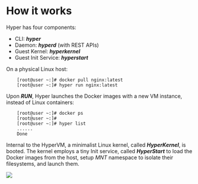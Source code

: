 # How it works

Hyper has four components:

  - CLI: ***hyper***
  - Daemon: ***hyperd*** (with REST APIs)
  - Guest Kernel: ***hyperkernel***
  - Guest Init Service: ***hyperstart***

On a physical Linux host:

        [root@user ~:]# docker pull nginx:latest
        [root@user ~:]# hyper run nginx:latest

Upon ***RUN***, Hyper launches the Docker images with a new VM instance, instead of Linux containers:

        [root@user ~:]# docker ps
        [root@user ~:]#
        [root@user ~:]# hyper list
        ......
        Done

Internal to the HyperVM, a minimalist Linux kernel, called ***HyperKernel***, is booted. The kernel employs a tiny Init service, called ***HyperStart*** to load the Docker images from the host, setup *MNT* namespace to isolate their filesystems, and launch them.

![](https://trello-attachments.s3.amazonaws.com/554c998a4c9dacc5c143ec99/1083x635/c8748abc93dbc18e70f7a09d2963e8ff/hyper.png)

